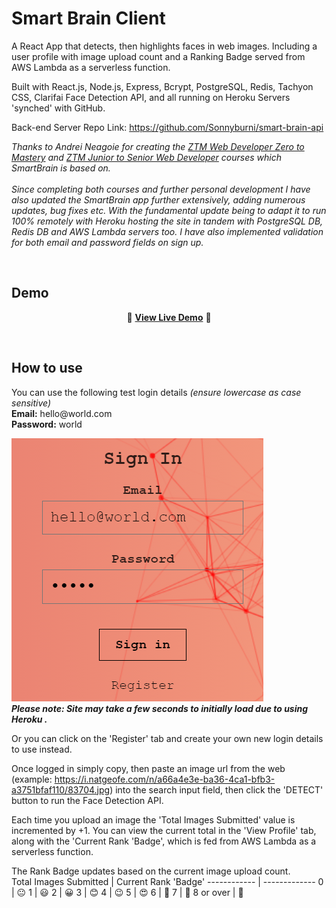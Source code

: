# Smart Brain Client

A React App that detects, then highlights faces in web images. Including a user profile with image upload count and a Ranking Badge served from AWS Lambda as a serverless function.

Built with React.js, Node.js, Express, Bcrypt, PostgreSQL, Redis, Tachyon CSS, Clarifai Face Detection API, and all running on Heroku Servers 'synched' with GitHub.

Back-end Server Repo Link: https://github.com/Sonnyburni/smart-brain-api

<i>Thanks to Andrei Neagoie for creating the [ZTM Web Developer Zero to Mastery](https://www.udemy.com/the-complete-web-developer-zero-to-mastery) and [ZTM Junior to Senior Web Developer](https://www.udemy.com/course/the-complete-junior-to-senior-web-developer-roadmap/) courses which SmartBrain is based on.
<br><br>
Since completing both courses and further personal development I have also updated the SmartBrain app further extensively, adding numerous updates, bug fixes etc. With the fundamental update being to adapt it to run 100% remotely with Heroku hosting the site in tandem with PostgreSQL DB, Redis DB and AWS Lambda servers too.
I have also implemented validation for both email and password fields on sign up.
</i>
</p><br>

## Demo
<div align="center">
  
:rocket: **[View Live Demo](https://sonny-smart-brain.herokuapp.com/)** :rocket:<br>
  
</div>

![<img src="" width="250" height="250"/>](face-detection-demo.gif)

## How to use
<p>
You can use the following test login details <i>(ensure lowercase as case sensitive)</i>

<br>
<b>Email:</b> hello@world.com
<br>
<b>Password:</b> world
<br>
<p>
  
![](login-details.png) 
<br>
_**Please note: Site may take a few seconds to initially load due to using Heroku .**_

Or you can click on the 'Register' tab and create your own new login details to use instead.

Once logged in simply copy, then paste an image url from the web (example: https://i.natgeofe.com/n/a66a4e3e-ba36-4ca1-bfb3-a3751bfaf110/83704.jpg) into the search input field, then click the 'DETECT' button to run the Face Detection API.

Each time you upload an image the 'Total Images Submitted' value is incremented by +1.
You can view the current total in the 'View Profile' tab, along with the 'Current Rank 'Badge', which is fed from AWS Lambda as a serverless function.

The Rank Badge updates based on the current image upload count.
<br>
Total Images Submitted | Current Rank 'Badge'
------------ | -------------
0 | 😐
1 | 😃
2 | 😀
3 | 😊
4 | 😉
5 | 😍
6 | 🔶
7 | 🔷
8 or over | 🚀
<br>
